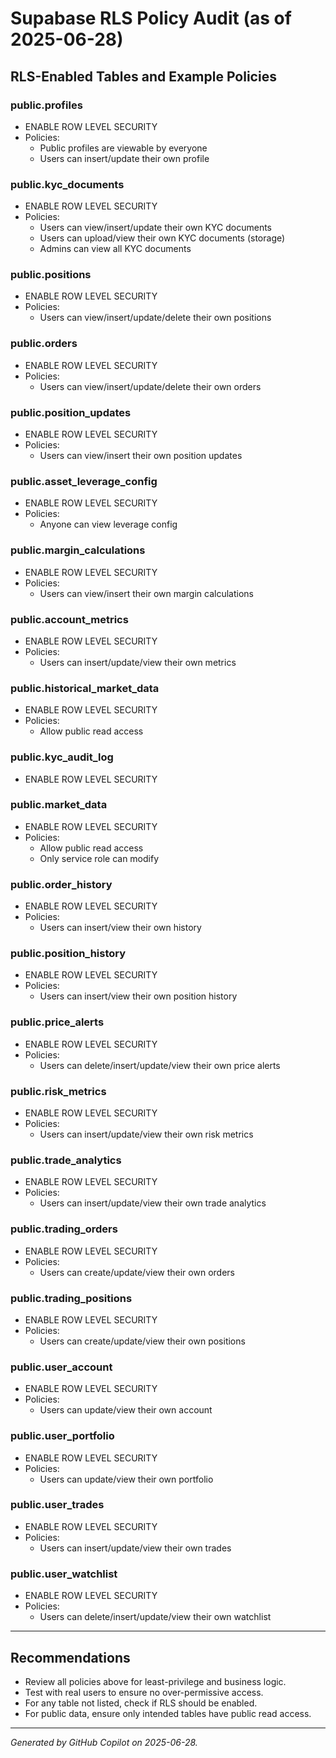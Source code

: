 # Supabase RLS Policy Audit (as of 2025-06-28)

## RLS-Enabled Tables and Example Policies

### public.profiles

- ENABLE ROW LEVEL SECURITY
- Policies:
  - Public profiles are viewable by everyone
  - Users can insert/update their own profile

### public.kyc_documents

- ENABLE ROW LEVEL SECURITY
- Policies:
  - Users can view/insert/update their own KYC documents
  - Users can upload/view their own KYC documents (storage)
  - Admins can view all KYC documents

### public.positions

- ENABLE ROW LEVEL SECURITY
- Policies:
  - Users can view/insert/update/delete their own positions

### public.orders

- ENABLE ROW LEVEL SECURITY
- Policies:
  - Users can view/insert/update/delete their own orders

### public.position_updates

- ENABLE ROW LEVEL SECURITY
- Policies:
  - Users can view/insert their own position updates

### public.asset_leverage_config

- ENABLE ROW LEVEL SECURITY
- Policies:
  - Anyone can view leverage config

### public.margin_calculations

- ENABLE ROW LEVEL SECURITY
- Policies:
  - Users can view/insert their own margin calculations

### public.account_metrics

- ENABLE ROW LEVEL SECURITY
- Policies:
  - Users can insert/update/view their own metrics

### public.historical_market_data

- ENABLE ROW LEVEL SECURITY
- Policies:
  - Allow public read access

### public.kyc_audit_log

- ENABLE ROW LEVEL SECURITY

### public.market_data

- ENABLE ROW LEVEL SECURITY
- Policies:
  - Allow public read access
  - Only service role can modify

### public.order_history

- ENABLE ROW LEVEL SECURITY
- Policies:
  - Users can insert/view their own history

### public.position_history

- ENABLE ROW LEVEL SECURITY
- Policies:
  - Users can insert/view their own position history

### public.price_alerts

- ENABLE ROW LEVEL SECURITY
- Policies:
  - Users can delete/insert/update/view their own price alerts

### public.risk_metrics

- ENABLE ROW LEVEL SECURITY
- Policies:
  - Users can insert/update/view their own risk metrics

### public.trade_analytics

- ENABLE ROW LEVEL SECURITY
- Policies:
  - Users can insert/update/view their own trade analytics

### public.trading_orders

- ENABLE ROW LEVEL SECURITY
- Policies:
  - Users can create/update/view their own orders

### public.trading_positions

- ENABLE ROW LEVEL SECURITY
- Policies:
  - Users can create/update/view their own positions

### public.user_account

- ENABLE ROW LEVEL SECURITY
- Policies:
  - Users can update/view their own account

### public.user_portfolio

- ENABLE ROW LEVEL SECURITY
- Policies:
  - Users can update/view their own portfolio

### public.user_trades

- ENABLE ROW LEVEL SECURITY
- Policies:
  - Users can insert/update/view their own trades

### public.user_watchlist

- ENABLE ROW LEVEL SECURITY
- Policies:
  - Users can delete/insert/update/view their own watchlist

---

## Recommendations

- Review all policies above for least-privilege and business logic.
- Test with real users to ensure no over-permissive access.
- For any table not listed, check if RLS should be enabled.
- For public data, ensure only intended tables have public read access.

---

_Generated by GitHub Copilot on 2025-06-28._
